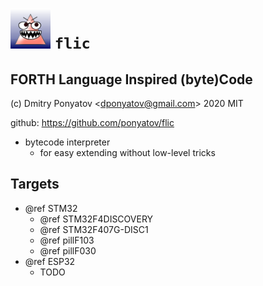 # ![logo](vscode/flic.png) `flic`
## FORTH Language Inspired (byte)Code

(c) Dmitry Ponyatov <<dponyatov@gmail.com>> 2020 MIT

github: https://github.com/ponyatov/flic

- bytecode interpreter
    - for easy extending without low-level tricks

## Targets

- @ref STM32
    - @ref STM32F4DISCOVERY
    - @ref STM32F407G-DISC1
    - @ref pillF103
    - @ref pillF030
- @ref ESP32
    - TODO
